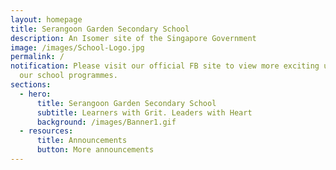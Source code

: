 ```yaml
---
layout: homepage
title: Serangoon Garden Secondary School
description: An Isomer site of the Singapore Government
image: /images/School-Logo.jpg
permalink: /
notification: Please visit our official FB site to view more exciting updates on
  our school programmes.
sections:
  - hero:
      title: Serangoon Garden Secondary School
      subtitle: Learners with Grit. Leaders with Heart
      background: /images/Banner1.gif
  - resources:
      title: Announcements
      button: More announcements
---
```

